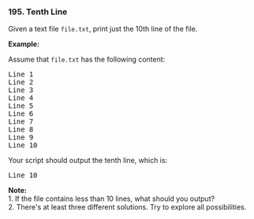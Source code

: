 <h3 align="left"> 195. Tenth Line</h3>
<div class="content__u3I1 question-content__JfgR"><div><p>Given a text file&nbsp;<code>file.txt</code>, print&nbsp;just the 10th line of the&nbsp;file.</p>

<p><strong>Example:</strong></p>

<p>Assume that <code>file.txt</code> has the following content:</p>

<pre>Line 1
Line 2
Line 3
Line 4
Line 5
Line 6
Line 7
Line 8
Line 9
Line 10
</pre>

<p>Your script should output the tenth line, which is:</p>

<pre>Line 10
</pre>

<div class="spoilers"><b>Note:</b><br>
1. If the file contains less than 10 lines, what should you output?<br>
2. There's at least three different solutions. Try to explore all possibilities.</div>
</div></div>